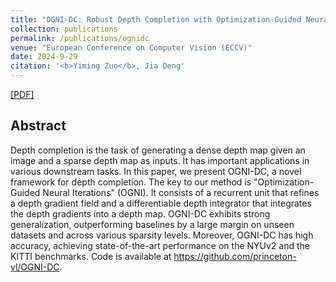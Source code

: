 ```yaml
---
title: "OGNI-DC: Robust Depth Completion with Optimization-Guided Neural Iterations"
collection: publications
permalink: /publications/ognidc
venue: "European Conference on Computer Vision (ECCV)"
date: 2024-9-29
citation: '<b>Yiming Zuo</b>, Jia Deng'
---
```


[[PDF]](https://arxiv.org/pdf/2406.11711)

## Abstract
Depth completion is the task of generating a dense depth map given an image and a sparse depth map as inputs. It has important applications in various downstream tasks. In this paper, we present OGNI-DC, a novel framework for depth completion. The key to our method is "Optimization-Guided Neural Iterations" (OGNI). It consists of a recurrent unit that refines a depth gradient field and a differentiable depth integrator that integrates the depth gradients into a depth map. OGNI-DC exhibits strong generalization, outperforming baselines by a large margin on unseen datasets and across various sparsity levels. Moreover, OGNI-DC has high accuracy, achieving state-of-the-art performance on the NYUv2 and the KITTI benchmarks. Code is available at https://github.com/princeton-vl/OGNI-DC.